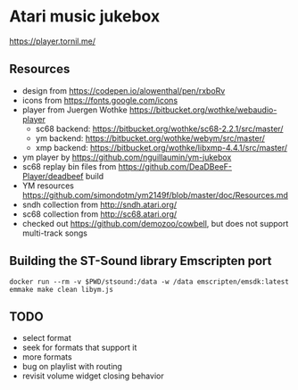 # Atari music jukebox

https://player.tornil.me/


## Resources

- design from https://codepen.io/alowenthal/pen/rxboRv
- icons from https://fonts.google.com/icons
- player from Juergen Wothke https://bitbucket.org/wothke/webaudio-player
  - sc68 backend: https://bitbucket.org/wothke/sc68-2.2.1/src/master/
  - ym backend: https://bitbucket.org/wothke/webym/src/master/
  - xmp backend: https://bitbucket.org/wothke/libxmp-4.4.1/src/master/
- ym player by https://github.com/nguillaumin/ym-jukebox
- sc68 replay bin files from https://github.com/DeaDBeeF-Player/deadbeef build
- YM resources https://github.com/simondotm/ym2149f/blob/master/doc/Resources.md
- sndh collection from http://sndh.atari.org/
- sc68 collection from http://sc68.atari.org/
- checked out https://github.com/demozoo/cowbell, but does not support multi-track songs


## Building the ST-Sound library Emscripten port

```
docker run --rm -v $PWD/stsound:/data -w /data emscripten/emsdk:latest emmake make clean libym.js
```



## TODO
- select format
- seek for formats that support it
- more formats
- bug on playlist with routing
- revisit volume widget closing behavior
